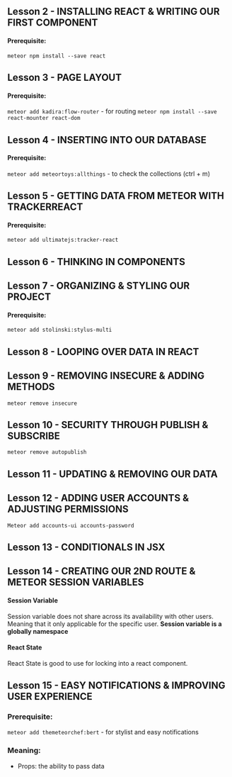 ## Lesson 2 - INSTALLING REACT & WRITING OUR FIRST COMPONENT
#### Prerequisite:
`meteor npm install --save react`

## Lesson 3 - PAGE LAYOUT
#### Prerequisite:
`meteor add kadira:flow-router` - for routing
`meteor npm install --save react-mounter react-dom`

## Lesson 4 - INSERTING INTO OUR DATABASE
#### Prerequisite:
`meteor add meteortoys:allthings` - to check the collections (ctrl + m)

## Lesson 5 - GETTING DATA FROM METEOR WITH TRACKERREACT
#### Prerequisite:
`meteor add ultimatejs:tracker-react`

## Lesson 6 - THINKING IN COMPONENTS

## Lesson 7 - ORGANIZING & STYLING OUR PROJECT
#### Prerequisite:
`meteor add stolinski:stylus-multi`

## Lesson 8 - LOOPING OVER DATA IN REACT

## Lesson 9 - REMOVING INSECURE & ADDING METHODS
`meteor remove insecure`

## Lesson 10 - SECURITY THROUGH PUBLISH & SUBSCRIBE
`meteor remove autopublish`

## Lesson 11 - UPDATING & REMOVING OUR DATA

## Lesson 12 - ADDING USER ACCOUNTS & ADJUSTING PERMISSIONS
`Meteor add accounts-ui accounts-password`

## Lesson 13 - CONDITIONALS IN JSX

## Lesson 14 - CREATING OUR 2ND ROUTE & METEOR SESSION VARIABLES
#### Session Variable
Session variable does not share across its availability with other users. Meaning that it only applicable for the specific user.
**Session variable is a globally namespace**
#### React State
React State is good to use for locking into a react component.

## Lesson 15 - EASY NOTIFICATIONS & IMPROVING USER EXPERIENCE
### Prerequisite:
`meteor add themeteorchef:bert` - for stylist and easy notifications

### Meaning:
- Props: the ability to pass data
